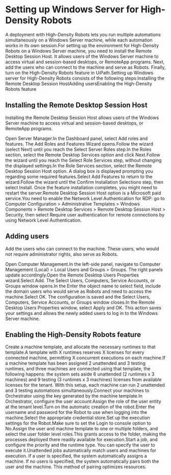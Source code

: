 ﻿# Setting up Windows Server for High-Density Robots

A deployment with High-Density Robots lets you run multiple automations simultaneously on a Windows Server machine, while each automation works in its own session.For setting up the environment for High-Density Robots on a Windows Server machine, you need to install the Remote Desktop Session Host. It allows users of the Windows Server machine to access virtual and session-based desktops, or RemoteApp programs. Next, add the users who can connect to the machine and serve as Robots. Finally, turn on the High-Density Robots feature in UiPath.Setting up Windows server for High-Density Robots consists of the following steps:Installing the Remote Desktop Session HostAdding usersEnabling the High-Density Robots feature

## Installing the Remote Desktop Session Host

Installing the Remote Desktop Session Host allows users of the Windows Server machine to access virtual and session-based desktops, or RemoteApp programs.

Open Server Manager.In the Dashboard panel, select Add roles and features. The Add Roles and Features Wizard opens.Follow the wizard (select Next) until you reach the Select Server Roles step.In the Roles section, select the Remote Desktop Services option and click Next.Follow the wizard until you reach the Select Role Services step, without changing the displayed settings.In the Role Services section, select the Remote Desktop Session Host option. A dialog box is displayed prompting you regarding some required features.Select Add Features to return to the wizard.Follow the wizard until the Confirm Installation Selections step, then select Install. Once the feature installation completes, you might need to restart the server.Remote Desktop Session Host option is a Microsoft paid service.You need to enable the Network Level Authentication for RDP: go to Computer Configuration > Administrative Templates > Windows Components > Remote Desktop Services > Remote Desktop Session Host > Security, then select Require user authentication for remote connections by using Network Level Authentication.


## Adding users

Add the users who can connect to the machine. These users, who would not require administrator rights, also serve as Robots.

Open Computer Management.In the left-side panel, navigate to Computer Management (Local) > Local Users and Groups > Groups. The right panels update accordingly.Open the Remote Desktop Users Properties wizard.Select Add. The Select Users, Computers, Service Accounts, or Groups window opens.In the Enter the object name to select field, include the domain users who would serve as Robots and need to access the machine.Select OK. The configuration is saved and the Select Users, Computers, Service Accounts, or Groups window closes.In the Remote Desktop Users Properties window, select Apply and OK. This action saves your settings and allows the newly added users to log in to the Windows Server machine.


## Enabling the High-Density Robots feature

Create a machine template, and allocate the necessary runtimes to that template.A template with X runtimes reserves X licenses for every connected machine, permitting X concurrent executions on each machine.If a machine template has been assigned 2 unattended and 3 testing runtimes, and three machines are connected using that template, the following happens: the system sets aside 6 unattended (2 runtimes x 3 machines) and 9 testing (3 runtimes x 3 machines) licenses from available licenses for the tenant. With this setup, each machine can run 2 unattended and 3 testing automations simultaneously.Connect your machines to Orchestrator using the key generated by the machine template.In Orchestrator, configure the user account:Assign the role of the user entity at the tenant level.Turn on the automatic creation of the robot.Enter the username and password for the Robot to use when logging into the machine.Select the appropriate credential store.Set up the execution settings for the Robot.Make sure to set the Login to console option to No.Assign the user and machine template to one or multiple folders, and select the user folder level roles.This grants access to the folder, making the processes deployed there readily available for execution.Start a job, and configure the priority and the runtime type. You can specify the user to execute it.Unattended jobs automatically match users and machines for execution. If a user is specified, the system automatically assigns a machine. If no users is specified, the system automatically pairs both the user and the machine. This method of pairing optimizes resources.

